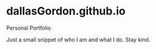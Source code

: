 # dallasGordon.github.io
Personal Portfolio

Just a small snippet of who I am and what I do. Stay kind.
